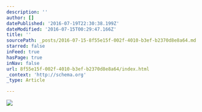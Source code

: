 ```yaml
---
description: ''
author: []
datePublished: '2016-07-19T22:30:38.199Z'
dateModified: '2016-07-15T00:29:47.166Z'
title: ''
sourcePath: _posts/2016-07-15-8f55e15f-002f-4010-b3ef-b2370d8e8a64.md
starred: false
inFeed: true
hasPage: true
inNav: false
url: 8f55e15f-002f-4010-b3ef-b2370d8e8a64/index.html
_context: 'http://schema.org'
_type: Article

---
```

![](https://the-grid-user-content.s3-us-west-2.amazonaws.com/c1ed6a44-ba30-4aac-ab7c-7d606995f28d.jpg)